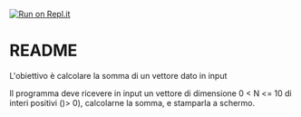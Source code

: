 [![Run on Repl.it](https://repl.it/badge/github/alberto-parravicini-test-organization/assignment-test-vector-sum-AlbertoParravicini)](https://repl.it/github/alberto-parravicini-test-organization/assignment-test-vector-sum-AlbertoParravicini)

# README

L'obiettivo è calcolare la somma di un vettore dato in input

Il programma deve ricevere in input un vettore di dimensione 0 < N <= 10 di interi positivi ()> 0), calcolarne la somma, e stamparla a schermo.
